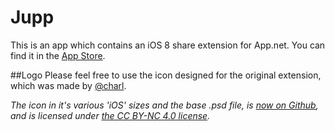 Jupp
======

This is an app which contains an iOS 8 share extension for App.net. You can find it in the [App Store](https://itunes.apple.com/de/app/jupp-share-extension-for-app.net/id909926740?l=en&mt=8).

##Logo
Please feel free to use the icon designed for the original extension, which was made by [@charl](http://dunois.eu). 

*The icon in it's various 'iOS' sizes and the base .psd file, is [now on Github](https://github.com/charlw/ADeelN_icon), and is licensed under [the CC BY-NC 4.0 license](https://github.com/charlw/ADeelN_icon).*
